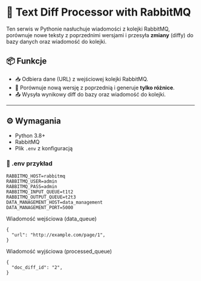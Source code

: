 # 📨 Text Diff Processor with RabbitMQ

Ten serwis w Pythonie nasłuchuje wiadomości z kolejki RabbitMQ, porównuje nowe teksty z poprzednimi wersjami i przesyła **zmiany** (diffy) do bazy danych oraz wiadomość do kolejki.

## 📦 Funkcje

- 📥 Odbiera dane (URL) z wejściowej kolejki RabbitMQ.
- 🧾 Porównuje nową wersję z poprzednią i generuje **tylko różnice**.
- 📤 Wysyła wynikowy diff do bazy oraz wiadomość do kolejki.

---

## ⚙️ Wymagania

- Python 3.8+
- RabbitMQ
- Plik `.env` z konfiguracją

### 📁 .env przykład

```env
RABBITMQ_HOST=rabbitmq
RABBITMQ_USER=admin
RABBITMQ_PASS=admin
RABBITMQ_INPUT_QUEUE=t1t2
RABBITMQ_OUTPUT_QUEUE=t2t3
DATA_MANAGEMENT_HOST=data_management
DATA_MANAGEMENT_PORT=5000
```


Wiadomość wejściowa (data_queue)
```
{
  "url": "http://example.com/page/1",
}
```
Wiadomość wyjściowa (processed_queue)
```
{
  "doc_diff_id": "2",
}
```